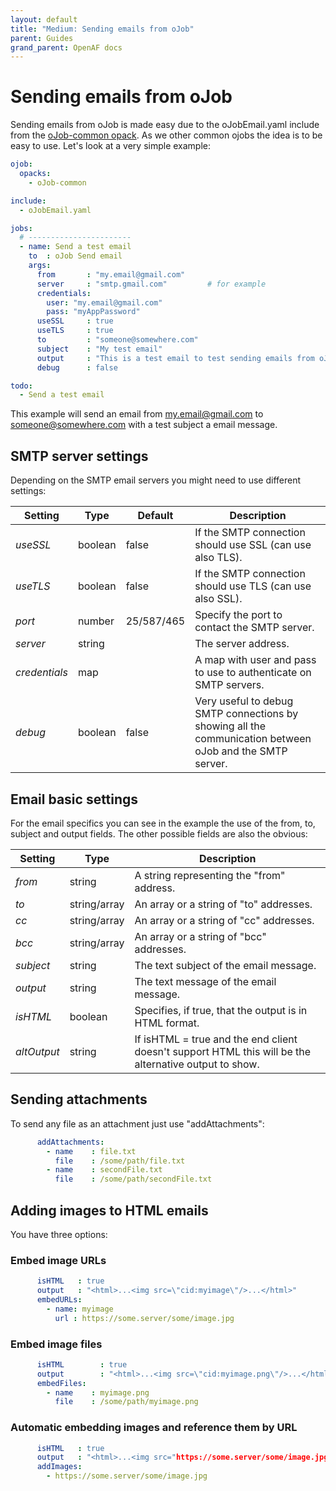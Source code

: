 ```yaml
---
layout: default
title: "Medium: Sending emails from oJob"
parent: Guides
grand_parent: OpenAF docs
---
```


# Sending emails from oJob

Sending emails from oJob is made easy due to the oJobEmail.yaml include from the [oJob-common opack](https://github.com/OpenAF/oJob-common). As we other common ojobs the idea is to be easy to use. Let's look at a very simple example:

````yaml
ojob:
  opacks:
    - oJob-common

include:
  - oJobEmail.yaml

jobs:
  # -----------------------
  - name: Send a test email
    to  : oJob Send email
    args:
      from       : "my.email@gmail.com"
      server     : "smtp.gmail.com"         # for example
      credentials:
        user: "my.email@gmail.com"
        pass: "myAppPassword"
      useSSL     : true
      useTLS     : true
      to         : "someone@somewhere.com"
      subject    : "My test email"
      output     : "This is a test email to test sending emails from oJob"
      debug      : false

todo:
  - Send a test email
````

This example will send an email from my.email@gmail.com to someone@somewhere.com with a test subject a email message. 

## SMTP server settings

Depending on the SMTP email servers you might need to use different settings:

| Setting | Type | Default | Description |
|---------|------|---------|-------------|
| *useSSL*  | boolean | false | If the SMTP connection should use SSL (can use also TLS). |
| *useTLS*  | boolean | false | If the SMTP connection should use TLS (can use also SSL). |
| *port*    | number | 25/587/465 | Specify the port to contact the SMTP server. |
| *server*  | string | | The server address. |
| *credentials* | map | | A map with user and pass to use to authenticate on SMTP servers. |
| *debug* | boolean | false | Very useful to debug SMTP connections by showing all the communication between oJob and the SMTP server. |

## Email basic settings

For the email specifics you can see in the example the use of the from, to, subject and output fields. The other possible fields are also the obvious:

| Setting | Type | Description |
|---------|------|-------------|
| *from* | string | A string representing the "from" address. |
| *to* | string/array | An array or a string of "to" addresses. |
| *cc* | string/array | An array or a string of "cc" addresses. |
| *bcc* | string/array | An array or a string of "bcc" addresses. |
| *subject* | string | The text subject of the email message. |
| *output* | string | The text message of the email message. |
| *isHTML* | boolean | Specifies, if true, that the output is in HTML format. |
| *altOutput* | string | If isHTML = true and the end client doesn't support HTML this will be the alternative output to show. |

## Sending attachments

To send any file as an attachment just use "addAttachments":

````yaml
      addAttachments:
        - name    : file.txt
          file    : /some/path/file.txt
        - name    : secondFile.txt
          file    : /some/path/secondFile.txt
````

## Adding images to HTML emails

You have three options:

### Embed image URLs

````yaml
      isHTML   : true
      output   : "<html>...<img src=\"cid:myimage\"/>...</html>"
      embedURLs:
        - name: myimage
          url : https://some.server/some/image.jpg
````

### Embed image files

````yaml
      isHTML        : true
      output        : "<html>...<img src=\"cid:myimage.png\"/>...</html>"
      embedFiles:
        - name    : myimage.png
          file    : /some/path/myimage.png
````

### Automatic embedding images and reference them by URL

````yaml
      isHTML   : true
      output   : "<html>...<img src="https://some.server/some/image.jpg"/>...</html>"
      addImages:
        - https://some.server/some/image.jpg
````